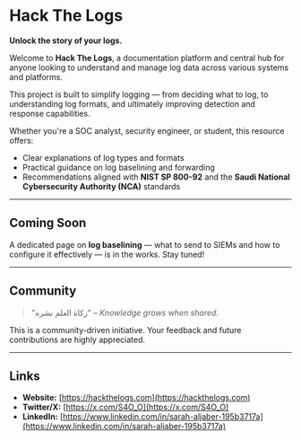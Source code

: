 # Hack The Logs

**Unlock the story of your logs.**

Welcome to **Hack The Logs**, a documentation platform and central hub for anyone looking to understand and manage log data across various systems and platforms.

This project is built to simplify logging — from deciding what to log, to understanding log formats, and ultimately improving detection and response capabilities.

Whether you're a SOC analyst, security engineer, or student, this resource offers:

- Clear explanations of log types and formats  
- Practical guidance on log baselining and forwarding  
- Recommendations aligned with **NIST SP 800-92** and the **Saudi National Cybersecurity Authority (NCA)** standards  

---

## Coming Soon

A dedicated page on **log baselining** — what to send to SIEMs and how to configure it effectively — is in the works. Stay tuned!

---

## Community

> "زكاة العلم نشره" – *Knowledge grows when shared.*

This is a community-driven initiative. Your feedback and future contributions are highly appreciated.

---

## Links

- **Website:** [https://hackthelogs.com](https://hackthelogs.com)  
- **Twitter/X:** [https://x.com/S4O_O](https://x.com/S4O_O)  
- **LinkedIn:** [https://www.linkedin.com/in/sarah-aljaber-195b3717a](https://www.linkedin.com/in/sarah-aljaber-195b3717a)
